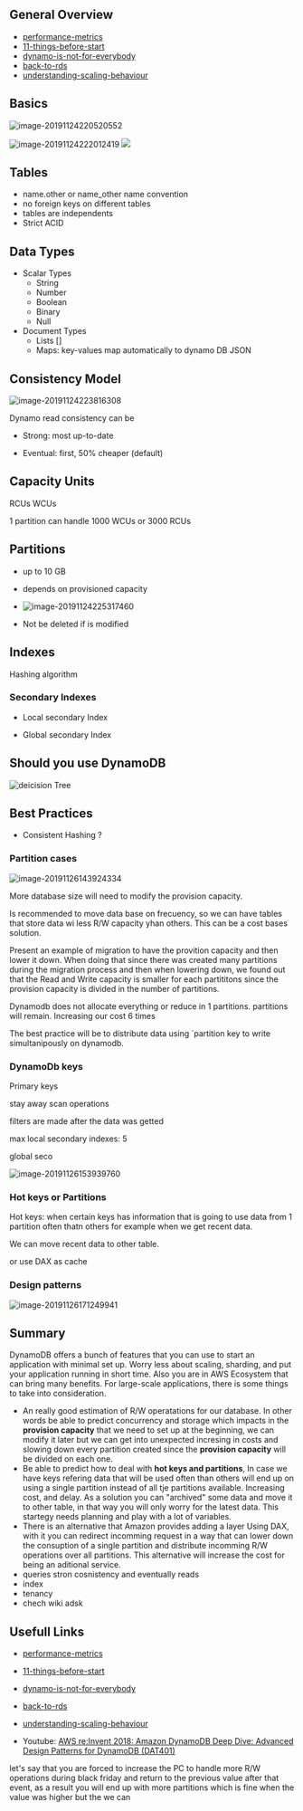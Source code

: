 ## General Overview

- [performance-metrics](https://www.datadoghq.com/blog/top-dynamodb-performance-metrics/)
- [11-things-before-start](https://blog.yugabyte.com/11-things-you-wish-you-knew-before-starting-with-dynamodb/)
- [dynamo-is-not-for-everybody](https://read.acloud.guru/why-amazon-dynamodb-isnt-for-everyone-and-how-to-decide-when-it-s-for-you-aefc52ea9476?gi=d300d4ccd949)
- [back-to-rds](https://blog.codebarrel.io/why-we-switched-from-dynamodb-back-to-rds-before-we-even-released-3c2ee092120c?gi=b30f9bb06d99)
- [understanding-scaling-behaviour](https://theburningmonk.com/2019/03/understanding-the-scaling-behaviour-of-dynamodb-ondemand-tables/)

## Basics

![image-20191124220520552](wiki/assets/images/image-20191124220520552.png)

![image-20191124222012419](wiki/assets/images/image-20191124222012419.png)
![](wiki/assets/images/2021-07-09-23-25-02.png)

## Tables

- name.other or name_other name convention
- no foreign keys on different tables
- tables are independents
- Strict ACID

## Data Types

- Scalar Types
  - String
  - Number
  - Boolean
  - Binary
  - Null
- Document Types
  - Lists []
  - Maps: key-values map automatically to dynamo DB JSON

## Consistency Model

![image-20191124223816308](wiki/assets/images/image-20191124223816308.png)

Dynamo read consistency can be

- Strong: most up-to-date

- Eventual: first, 50% cheaper (default)

## Capacity Units

RCUs WCUs

1 partition can handle 1000 WCUs or 3000 RCUs

## Partitions

- up to 10 GB

- depends on provisioned capacity

- ![image-20191124225317460](wiki/assets/images/image-20191124225317460.png)

- Not be deleted if is modified

## Indexes

Hashing algorithm

### Secondary Indexes

- Local secondary Index

- Global secondary Index

## Should you use DynamoDB

![deicision Tree](wiki/assets/images/decision-tree.png)

## Best Practices

- Consistent Hashing ?

### Partition cases

![image-20191126143924334](wiki/assets/images/image-20191126143924334.png)

More database size will need to modify the provision capacity.

Is recommended to move data base on frecuency, so we can have tables that store data wi less R/W capacity yhan others. This can be a cost bases solution.

Present an example of migration to have the provition capacity and then lower it down.
When doing that since there was created many partitions during the migration process and then when lowering down, we found out that the Read and Write capacity is smaller for each partititons since the provision capacity is divided in the number of partitions.

Dynamodb does not allocate everything or reduce in 1 partitions. partitions will remain. Increasing our cost 6 times

The best practice will be to distribute data using ´partition key to write simultanipously on dynamodb.

### DynamoDb keys

Primary keys

stay away scan operations

filters are made after the data was getted

max local secondary indexes: 5

global seco

![image-20191126153939760](wiki/assets/images/image-20191126153939760.png)

### Hot keys or Partitions

Hot keys: when certain keys has information that is going to use data from 1 partition often thatn others for example when we get recent data.

We can move recent data to other table.

or use DAX as cache

### Design patterns

![image-20191126171249941](wiki/assets/images/image-20191126171249941.png)

## Summary

DynamoDB offers a bunch of features that you can use to start an application with minimal set up. Worry less about scaling, sharding, and put your application running in short time. Also you are in AWS Ecosystem that can bring many benefits. For large-scale applications, there is some things to take into consideration.

- An really good estimation of R/W operatations for our database. In other words be able to predict concurrency and storage which impacts in the **provision capacity** that we need to set up at the beginning, we can modify it later but we can get into unexpected incresing in costs and slowing down every partition created since the **provision capacity** will be divided on each one.
- Be able to predict how to deal with **hot keys and partitions**, In case we have keys refering data that will be used often than others will end up on using a single partition instead of all tje partitions available. Increasing cost, and delay. As a solution you can "archived" some data and move it to other table, in that way you will only worry for the latest data. This startegy needs planning and play with a lot of variables.
- There is an alternative that Amazon provides adding a layer Using DAX, with it you can redirect incomming request in a way that can lower down the consuption of a single partition and distribute incomming R/W operations over all partitions. This alternative will increase the cost for being an aditional service.
- queries stron cosnistency and eventually reads
- index
- tenancy
- chech wiki adsk

## Usefull Links

- [performance-metrics](https://www.datadoghq.com/blog/top-dynamodb-performance-metrics/)
- [11-things-before-start](https://blog.yugabyte.com/11-things-you-wish-you-knew-before-starting-with-dynamodb/)
- [dynamo-is-not-for-everybody](https://read.acloud.guru/why-amazon-dynamodb-isnt-for-everyone-and-how-to-decide-when-it-s-for-you-aefc52ea9476?gi=d300d4ccd949)
- [back-to-rds](https://blog.codebarrel.io/why-we-switched-from-dynamodb-back-to-rds-before-we-even-released-3c2ee092120c?gi=b30f9bb06d99)
- [understanding-scaling-behaviour](https://theburningmonk.com/2019/03/understanding-the-scaling-behaviour-of-dynamodb-ondemand-tables/)

- Youtube: [AWS re:Invent 2018: Amazon DynamoDB Deep Dive: Advanced Design Patterns for DynamoDB (DAT401)
  ](https://www.youtube.com/watch?v=HaEPXoXVf2k)

let's say that you are forced to increase the PC to handle more R/W operations during black friday and return to the previous value after that event, as a result you will end up with more partitions which is fine when the value was higher but the we can
